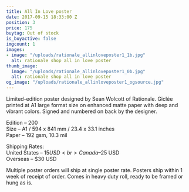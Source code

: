 ```yaml
---
title: All In Love poster
date: 2017-09-15 18:33:00 Z
position: 3
price: 175
buytag: Out of stock
is_buyactive: false
imgcount: 1
images:
- image: "/uploads/rationale_allinloveposter1_1b.jpg"
  alt: rationale shop all in love poster
thumb_image:
  image: "/uploads/rationale_allinloveposter1_0b.jpg"
  alt: rationale shop all in love poster
og_image: "/uploads/rationale_allinloveposter1_ogsource.jpg"
---
```


Limited-edition poster designed by Sean Wolcott of Rationale. Giclée printed at A1 large format size on enhanced matte paper with deep and vibrant colors. Signed and numbered on back by the designer. 

Edition – 200 <br>
Size – A1 / 594 x 841 mm / 23.4 x 33.1 inches <br>
Paper – 192 gsm, 10.3 mil <br>

Shipping Rates: <br>
United States – $15 USD <br>
Canada – $25 USD <br>
Overseas – $30 USD <br>

Multiple poster orders will ship at single poster rate. Posters ship within 1 week of receipt of order. Comes in heavy duty roll, ready to be framed or hung as is. 